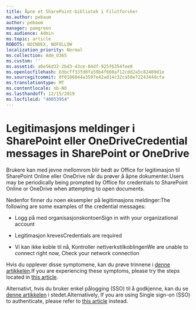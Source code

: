 ```yaml
---
title: Åpne et SharePoint-bibliotek i Filutforsker
ms.author: pebaum
author: pebaum
manager: pamgreen
ms.audience: Admin
ms.topic: article
ROBOTS: NOINDEX, NOFOLLOW
localization_priority: Normal
ms.collection: Adm_O365
ms.custom: ''
ms.assetid: a8e56d32-2bd3-43ce-84df-925f6354fee0
ms.openlocfilehash: b3bcff33fd0fa59b4f660af12cdd2a5c82409d1e
ms.sourcegitcommit: 0f0186044a3597e42ad14c32ca58e7224344dcfa
ms.translationtype: MT
ms.contentlocale: nb-NO
ms.lasthandoff: 12/15/2019
ms.locfileid: "40053954"
---
```

# <a name="credential-messages-in-sharepoint-or-onedrive"></a><span data-ttu-id="903f6-102">Legitimasjons meldinger i SharePoint eller OneDrive</span><span class="sxs-lookup"><span data-stu-id="903f6-102">Credential messages in SharePoint or OneDrive</span></span>

<span data-ttu-id="903f6-103">Brukere kan med jevne mellomrom blir bedt av Office for legitimasjon til SharePoint Online eller OneDrive når du prøver å åpne dokumenter.</span><span class="sxs-lookup"><span data-stu-id="903f6-103">Users may be periodically being prompted by Office for credentials to SharePoint Online or OneDrive when attempting to open documents.</span></span>

<span data-ttu-id="903f6-104">Nedenfor finner du noen eksempler på legitimasjons meldinger:</span><span class="sxs-lookup"><span data-stu-id="903f6-104">The following are some examples of the credential messages:</span></span>

- <span data-ttu-id="903f6-105">Logg på med organisasjonskontoen</span><span class="sxs-lookup"><span data-stu-id="903f6-105">Sign in with your organizational account</span></span>

- <span data-ttu-id="903f6-106">Legitimasjon kreves</span><span class="sxs-lookup"><span data-stu-id="903f6-106">Credentials are required</span></span>

- <span data-ttu-id="903f6-107">Vi kan ikke koble til nå, Kontroller nettverkstilkoblingen</span><span class="sxs-lookup"><span data-stu-id="903f6-107">We are unable to connect right now, Check your network connection</span></span>

<span data-ttu-id="903f6-108">Hvis du opplever disse symptomene, kan du prøve trinnene i [denne artikkelen](https://support.microsoft.com/help/2913639/office-applications-periodically-prompt-for-credentials-to-sharepoint).</span><span class="sxs-lookup"><span data-stu-id="903f6-108">If you are experiencing these symptoms, please try the steps located in [this article](https://support.microsoft.com/help/2913639/office-applications-periodically-prompt-for-credentials-to-sharepoint).</span></span>

<span data-ttu-id="903f6-109">Alternativt, hvis du bruker enkel pålogging (SSO) til å godkjenne, kan du se [denne artikkelen](https://support.microsoft.com/help/4025962/cant-sign-in-after-update-to-office-2016-build-16-0-7967-on-windows-10) i stedet.</span><span class="sxs-lookup"><span data-stu-id="903f6-109">Alternatively, If you are using Single sign-on (SSO) to authenticate, please refer to [this article](https://support.microsoft.com/help/4025962/cant-sign-in-after-update-to-office-2016-build-16-0-7967-on-windows-10) instead.</span></span>

